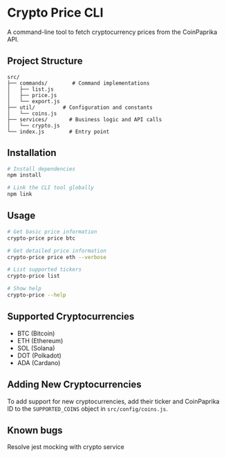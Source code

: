 # Crypto Price CLI

A command-line tool to fetch cryptocurrency prices from the CoinPaprika API.

## Project Structure
```
src/
├── commands/        # Command implementations
│   ├── list.js
│   ├── price.js
│   └── export.js
├── util/         # Configuration and constants
│   └── coins.js
├── services/       # Business logic and API calls
│   └── crypto.js
└── index.js        # Entry point
```

## Installation

```bash
# Install dependencies
npm install

# Link the CLI tool globally
npm link
```

## Usage

```bash
# Get basic price information
crypto-price price btc

# Get detailed price information
crypto-price price eth --verbose

# List supported tickers
crypto-price list

# Show help
crypto-price --help
```

## Supported Cryptocurrencies

- BTC (Bitcoin)
- ETH (Ethereum)
- SOL (Solana)
- DOT (Polkadot)
- ADA (Cardano)

## Adding New Cryptocurrencies

To add support for new cryptocurrencies, add their ticker and CoinPaprika ID to the `SUPPORTED_COINS` object in `src/config/coins.js`.

## Known bugs

Resolve jest mocking with crypto service
